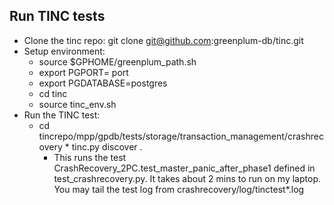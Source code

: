 ## Run TINC tests
* Clone the tinc repo: git clone git@github.com:greenplum-db/tinc.git
* Setup environment:
	* source $GPHOME/greenplum_path.sh
	* export PGPORT= port
	* export PGDATABASE=postgres
	* cd tinc
	* source tinc_env.sh
* Run the TINC test:
	* cd tincrepo/mpp/gpdb/tests/storage/transaction_management/crashrecovery 	* tinc.py discover .
		* This runs the test CrashRecovery_2PC.test_master_panic_after_phase1 defined in test_crashrecovery.py. It takes about 2 mins to run on my laptop. You may tail the test log from crashrecovery/log/tinctest*.log